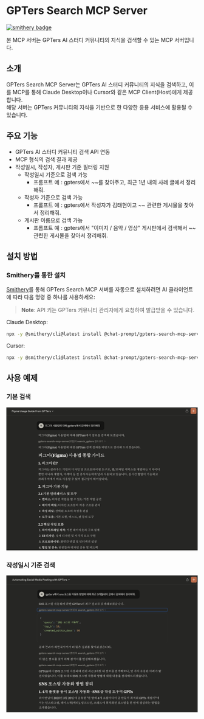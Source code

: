 # GPTers Search MCP Server

[![smithery badge](https://smithery.ai/badge/@chat-prompt/gpters-search-mcp-server)](https://smithery.ai/server/@chat-prompt/gpters-search-mcp-server)

본 MCP 서버는 GPTers AI 스터디 커뮤니티의 지식을 검색할 수 있는 MCP 서버입니다.

## 소개

GPTers Search MCP Server는 GPTers AI 스터디 커뮤니티의 지식을 검색하고, 이를 MCP를 통해 Claude Desktop이나 Cursor와 같은 MCP Client(Host)에게 제공합니다.  
해당 서버는 GPTers 커뮤니티의 지식을 기반으로 한 다양한 응용 서비스에 활용될 수 있습니다.

## 주요 기능

- GPTers AI 스터디 커뮤니티 검색 API 연동
- MCP 형식의 검색 결과 제공
- 작성일시, 작성자, 게시판 기준 필터링 지원
    - 작성일시 기준으로 검색 가능
        - 프롬프트 예 : gpters에서 ~~를 찾아주고, 최근 1년 내의 사례 글에서 정리해줘.
    - 작성자 기준으로 검색 가능
        - 프롬프트 예 : gpters에서 작성자가 김태현이고 ~~ 관련한 게시물을 찾아서 정리해줘.
    - 게시판 이름으로 검색 가능
        - 프롬프트 예 : gpters에서 "이미지 / 음악 / 영상" 게시판에서 검색해서 ~~ 관련한 게시물을 찾아서 정리해줘.

## 설치 방법

### Smithery를 통한 설치

[Smithery](https://smithery.ai/server/@chat-prompt/gpters-search-mcp-server)를 통해 GPTers Search MCP 서버를 자동으로 설치하려면 AI 클라이언트에 따라 다음 명령 중 하나를 사용하세요:

> **Note**: API 키는 GPTers 커뮤니티 관리자에게 요청하여 발급받을 수 있습니다.

Claude Desktop:

```bash
npx -y @smithery/cli@latest install @chat-prompt/gpters-search-mcp-server --client claude --config '"{\"apiSecretKey\":\"your_api_key\"}"'
```

Cursor:

```bash
npx -y @smithery/cli@latest install @chat-prompt/gpters-search-mcp-server --client cursor --config '"{\"apiSecretKey\":\"your_api_key\"}"'
```

## 사용 예제

### 기본 검색

![기본 검색](images/basic_usage.png)


### 작성일시 기준 검색

![작성일시 기준 검색](images/usage_with_days.png)
